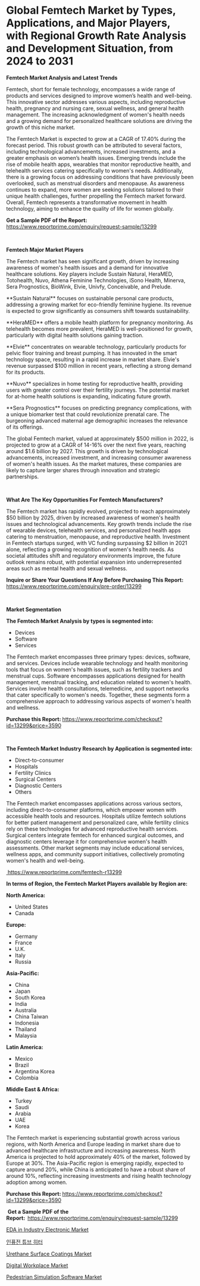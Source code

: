 <p><h1>Global Femtech Market by Types, Applications, and Major Players, with Regional Growth Rate Analysis and Development Situation, from 2024 to 2031</h1></p><p><strong>Femtech Market Analysis and Latest Trends</strong></p>
<p><p>Femtech, short for female technology, encompasses a wide range of products and services designed to improve women’s health and well-being. This innovative sector addresses various aspects, including reproductive health, pregnancy and nursing care, sexual wellness, and general health management. The increasing acknowledgment of women's health needs and a growing demand for personalized healthcare solutions are driving the growth of this niche market.</p><p>The Femtech Market is expected to grow at a CAGR of 17.40% during the forecast period. This robust growth can be attributed to several factors, including technological advancements, increased investments, and a greater emphasis on women’s health issues. Emerging trends include the rise of mobile health apps, wearables that monitor reproductive health, and telehealth services catering specifically to women's needs. Additionally, there is a growing focus on addressing conditions that have previously been overlooked, such as menstrual disorders and menopause. As awareness continues to expand, more women are seeking solutions tailored to their unique health challenges, further propelling the Femtech market forward. Overall, Femtech represents a transformative movement in health technology, aiming to enhance the quality of life for women globally.</p></p>
<p><strong>Get a Sample PDF of the Report:&nbsp;</strong> <a href="https://www.reportprime.com/enquiry/request-sample/13299">https://www.reportprime.com/enquiry/request-sample/13299</a></p>
<p>&nbsp;</p>
<p><strong>Femtech Major Market Players</strong></p>
<p><p>The Femtech market has seen significant growth, driven by increasing awareness of women's health issues and a demand for innovative healthcare solutions. Key players include Sustain Natural, HeraMED, Totohealth, Nuvo, Athena Feminine Technologies, iSono Health, Minerva, Sera Prognostics, BioWink, Elvie, Univfy, Conceivable, and Prelude.</p><p>**Sustain Natural** focuses on sustainable personal care products, addressing a growing market for eco-friendly feminine hygiene. Its revenue is expected to grow significantly as consumers shift towards sustainability.</p><p>**HeraMED** offers a mobile health platform for pregnancy monitoring. As telehealth becomes more prevalent, HeraMED is well-positioned for growth, particularly with digital health solutions gaining traction.</p><p>**Elvie** concentrates on wearable technology, particularly products for pelvic floor training and breast pumping. It has innovated in the smart technology space, resulting in a rapid increase in market share. Elvie's revenue surpassed $100 million in recent years, reflecting a strong demand for its products.</p><p>**Nuvo** specializes in home testing for reproductive health, providing users with greater control over their fertility journeys. The potential market for at-home health solutions is expanding, indicating future growth.</p><p>**Sera Prognostics** focuses on predicting pregnancy complications, with a unique biomarker test that could revolutionize prenatal care. The burgeoning advanced maternal age demographic increases the relevance of its offerings.</p><p>The global Femtech market, valued at approximately $500 million in 2022, is projected to grow at a CAGR of 14-16% over the next five years, reaching around $1.6 billion by 2027. This growth is driven by technological advancements, increased investment, and increasing consumer awareness of women's health issues. As the market matures, these companies are likely to capture larger shares through innovation and strategic partnerships.</p></p>
<p>&nbsp;</p>
<p><strong>What Are The Key Opportunities For Femtech Manufacturers?</strong></p>
<p><p>The Femtech market has rapidly evolved, projected to reach approximately $50 billion by 2025, driven by increased awareness of women's health issues and technological advancements. Key growth trends include the rise of wearable devices, telehealth services, and personalized health apps catering to menstruation, menopause, and reproductive health. Investment in Femtech startups surged, with VC funding surpassing $2 billion in 2021 alone, reflecting a growing recognition of women's health needs. As societal attitudes shift and regulatory environments improve, the future outlook remains robust, with potential expansion into underrepresented areas such as mental health and sexual wellness.</p></p>
<p><strong>Inquire or Share Your Questions If Any Before Purchasing This Report:</strong> <a href="https://www.reportprime.com/enquiry/pre-order/13299">https://www.reportprime.com/enquiry/pre-order/13299</a></p>
<p>&nbsp;</p>
<p><strong>Market Segmentation</strong></p>
<p><strong>The Femtech Market Analysis by types is segmented into:</strong></p>
<p><ul><li>Devices</li><li>Software</li><li>Services</li></ul></p>
<p><p>The Femtech market encompasses three primary types: devices, software, and services. Devices include wearable technology and health monitoring tools that focus on women's health issues, such as fertility trackers and menstrual cups. Software encompasses applications designed for health management, menstrual tracking, and education related to women's health. Services involve health consultations, telemedicine, and support networks that cater specifically to women's needs. Together, these segments form a comprehensive approach to addressing various aspects of women's health and wellness.</p></p>
<p><strong>Purchase this Report:&nbsp;</strong><a href="https://www.reportprime.com/checkout?id=13299&price=3590">https://www.reportprime.com/checkout?id=13299&price=3590</a></p>
<p>&nbsp;</p>
<p><strong>The Femtech Market Industry Research by Application is segmented into:</strong></p>
<p><ul><li>Direct-to-consumer</li><li>Hospitals</li><li>Fertility Clinics</li><li>Surgical Centers</li><li>Diagnostic Centers</li><li>Others</li></ul></p>
<p><p>The Femtech market encompasses applications across various sectors, including direct-to-consumer platforms, which empower women with accessible health tools and resources. Hospitals utilize femtech solutions for better patient management and personalized care, while fertility clinics rely on these technologies for advanced reproductive health services. Surgical centers integrate femtech for enhanced surgical outcomes, and diagnostic centers leverage it for comprehensive women's health assessments. Other market segments may include educational services, wellness apps, and community support initiatives, collectively promoting women's health and well-being.</p></p>
<p><a href="https://www.reportprime.com/femtech-r13299">&nbsp;https://www.reportprime.com/femtech-r13299</a></p>
<p><strong>In terms of Region, the Femtech Market Players available by Region are:</strong></p>
<p>
    <p> <strong> North America: </strong>
        <ul>
            <li>United States</li>
            <li>Canada</li>
        </ul>
        </p> 
    <p> <strong> Europe: </strong>
        <ul>
            <li>Germany</li>
            <li>France</li>
            <li>U.K.</li>
            <li>Italy</li>
            <li>Russia</li>
        </ul>
        </p> 
    <p> <strong> Asia-Pacific: </strong>
        <ul>
            <li>China</li>
            <li>Japan</li>
            <li>South Korea</li>
            <li>India</li>
            <li>Australia</li>
            <li>China Taiwan</li>
            <li>Indonesia</li>
            <li>Thailand</li>
            <li>Malaysia</li>
        </ul>
        </p> 
    <p> <strong> Latin America: </strong>
        <ul>
            <li>Mexico</li>
            <li>Brazil</li>
            <li>Argentina Korea</li>
            <li>Colombia</li>
        </ul>
        </p> 
    <p> <strong> Middle East & Africa: </strong>
        <ul>
            <li>Turkey</li>
            <li>Saudi</li>
            <li>Arabia</li>
            <li>UAE</li>
            <li>Korea</li>
        </ul>
    </p>
    </p>
<p><p>The Femtech market is experiencing substantial growth across various regions, with North America and Europe leading in market share due to advanced healthcare infrastructure and increasing awareness. North America is projected to hold approximately 40% of the market, followed by Europe at 30%. The Asia-Pacific region is emerging rapidly, expected to capture around 20%, while China is anticipated to have a robust share of around 10%, reflecting increasing investments and rising health technology adoption among women.</p></p>
<p><strong>Purchase this Report: </strong><a href="https://www.reportprime.com/checkout?id=13299&price=3590">https://www.reportprime.com/checkout?id=13299&price=3590</a></p>
<p>&nbsp;<strong>Get a Sample PDF of the Report:&nbsp;&nbsp;</strong><a href="https://www.reportprime.com/enquiry/request-sample/13299">https://www.reportprime.com/enquiry/request-sample/13299</a></p>
<p><strong></strong></p>
<p><p><a href="https://issuu.com/reportprime-2/docs/eda-in-industry-electronic-market-s_bff2f7e739edb3">EDA in Industry Electronic Market</a></p><p><a href="https://medium.com/@eunicevaughan35/%EC%84%B8%EA%B3%84-infusion-tube-heater-market-%EC%9D%80-2024%EC%97%90%EC%84%9C-2031%EB%A1%9C-%EC%97%B0%ED%8F%89%EA%B7%A0-%EC%A6%9D%EA%B0%80%EC%9C%A8%EC%9D%84-%EB%B3%B4%EC%9D%BC-%EA%B2%83%EC%9C%BC%EB%A1%9C-%EC%98%88%EC%83%81%EB%90%A9%EB%8B%88%EB%8B%A4-04ecdc1010da?postPublishedType=initial">인퓨전 튜브 히터</a></p><p><a href="https://medium.com/@basmakahin145/the-urethane-surface-coatings-market-report-analyzes-important-operational-and-performance-data-365b04d01202">Urethane Surface Coatings Market</a></p><p><a href="https://www.linkedin.com/pulse/digital-workplace-market-emerging-trends-future-prospects-j4gpc?trackingId=ugTRLfy3Q0m4P82hk8C07g%3D%3D">Digital Workplace Market</a></p><p><a href="https://github.com/NarcisoFerry/Market-Research-Report-List-1/blob/main/pedestrian-simulation-software-market.md">Pedestrian Simulation Software Market</a></p></p>
